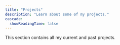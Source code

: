```yaml
---
title: "Projects"
description: "Learn about some of my projects."
cascade:
  showReadingTime: false
---
```

This section contains all my current and past projects.